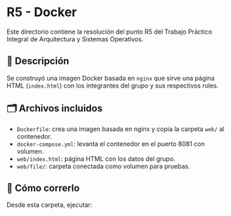 
# R5 - Docker

Este directorio contiene la resolución del punto R5 del Trabajo Práctico Integral de Arquitectura y Sistemas Operativos.

## 🧾 Descripción

Se construyó una imagen Docker basada en `nginx` que sirve una página HTML (`index.html`) con los integrantes del grupo y sus respectivos roles.

## 🗂️ Archivos incluidos

- `Dockerfile`: crea una imagen basada en nginx y copia la carpeta `web/` al contenedor.
- `docker-compose.yml`: levanta el contenedor en el puerto 8081 con volumen.
- `web/index.html`: página HTML con los datos del grupo.
- `web/file/`: carpeta conectada como volumen para pruebas.

## 🔧 Cómo correrlo

Desde esta carpeta, ejecutar:

